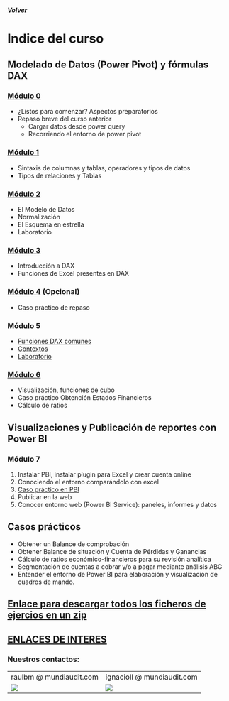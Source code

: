 ##### [Volver](/Curso-de-Herramientas-analiticas-para-auditoria-II/)
<script src="https://kit.fontawesome.com/065728df02.js" crossorigin="anonymous"></script>
# Indice del curso

## Modelado de Datos (Power Pivot) y fórmulas DAX
	
### [Módulo 0](https://sway.office.com/YYOjRd6GVneIEELP?ref=Link)
  * ¿Listos para comenzar? Aspectos preparatorios
  * Repaso breve del curso anterior
    * Cargar datos desde power query 
    * Recorriendo el entorno de power pivot
   <!-- <iframe width="760px" height="500px" src="https://sway.office.com/s/YYOjRd6GVneIEELP/embed" frameborder="0" marginheight="0" marginwidth="0" max-width="100%" sandbox="allow-forms allow-modals allow-orientation-lock allow-popups allow-same-origin allow-scripts" scrolling="no" style="border: none; max-width: 100%; max-height: 100vh" allowfullscreen mozallowfullscreen msallowfullscreen webkitallowfullscreen></iframe> -->

### [Módulo 1](https://sway.office.com/7IuKEdvRTbwCF7dD?ref=Link)
  * Sintaxis de columnas y tablas, operadores y tipos de datos
  * Tipos de relaciones y Tablas

### [Módulo 2](https://sway.office.com/j9rsR8HSuDYZaefG?ref=Link)
  * El Modelo de Datos
  * Normalización
  *	El Esquema en estrella
  * Laboratorio

### [Módulo 3](https://sway.office.com/rUf3dRB8Bn8jDeHS?ref=Link)
  *	Introducción a DAX
  *	Funciones de Excel presentes en DAX

### [Módulo 4](https://sway.office.com/BbWAbsc9pIMvtvdd?ref=Link) (Opcional)
  * Caso práctico de repaso

### Módulo 5
  *	[Funciones DAX comunes](https://sway.office.com/DVbC6PoC404cj5Dr?ref=Link)
  * [Contextos](https://sway.office.com/veU9irovGannrEk0?ref=Link)
  * [Laboratorio](https://sway.office.com/F8MJVEK8EUK0goM3?ref=Link)

### [Módulo 6](https://sway.office.com/GkmbAle1Ecbf4N7C?ref=Link)
  * Visualización, funciones de cubo
  * Caso práctico Obtención Estados Financieros
  * Cálculo de ratios

  
## Visualizaciones y Publicación de reportes con Power BI

### Módulo 7
  1. Instalar PBI, instalar plugin para Excel y crear cuenta online
  1. Conociendo el entorno comparándolo con excel
  1. [Caso práctico en PBI](https://docs.microsoft.com/es-es/power-bi/desktop-tutorial-analyzing-sales-data-from-excel-and-an-odata-feed)
  1. Publicar en la web
  1. Conocer entorno web (Power BI Service): paneles, informes y datos


## Casos prácticos
*	Obtener un Balance de comprobación
* Obtener Balance de situación y Cuenta de Pérdidas y Ganancias
* Cálculo de ratios económico-financieros para su revisión analítica
* Segmentación de cuentas a cobrar y/o a pagar mediante análisis ABC
* Entender el entorno de Power BI para elaboración y visualización de cuadros de mando.



## [Enlace para descargar todos los ficheros de ejercios en un zip](https://raulbm.github.io/Curso-de-Herramientas-analiticas-para-auditoria-II/downloads/Ejercicios.zip)


## [ENLACES DE INTERES](https://raulbm.github.io/Curso-de-Herramientas-analiticas-para-auditoria-II/pages/EnlacesBlogsInteresantes.html)

### Nuestros contactos: 
<table border="0">
	<tbody>
		<tr>
			<td>raulbm @ mundiaudit.com</td>
			<td>ignacioll @ mundiaudit.com</td>
		</tr>
		<tr>
			<td><a href="https://www.linkedin.com/in/raulbm/"><img src="/Curso-de-Herramientas-analiticas-para-auditoria-II/images/LinkedInConnectButton.jpg"></a></td>
			<td><a href="https://www.linkedin.com/in/ignacio-lópez-lópez-13873a100/"><img src="/Curso-de-Herramientas-analiticas-para-auditoria-II/images/LinkedInConnectButton.jpg"></a></td>
		</tr>
	</tbody>
</table>
               
              

